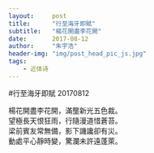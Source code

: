```yaml
---
layout:     post
title:      "行至海牙即賦"
subtitle:   "楊花開盡李花開"
date:       2017-08-12
author:     "朱宇浩"
header-img: "img/post_head_pic_js.jpg"
tags:
    - 近体诗
---
```



#行至海牙即賦
20170812

楊花開盡李花開，滿壟新光五色裁。  
望極長天恨狂雨，行隨漫道惜蒼苔。  
梁前賓友常無備，影下譏讒卻有災。  
動處平心靜時變，驚瀾未許遠蓬萊。
